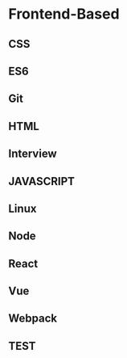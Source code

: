 # Frontend-Based

## CSS

## ES6

## Git

## HTML

## Interview

## JAVASCRIPT

## Linux

## Node

## React

## Vue

## Webpack

## TEST